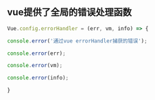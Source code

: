 ## vue提供了全局的错误处理函数
```js
Vue.config.errorHandler = (err, vm, info) => {

console.error('通过vue errorHandler捕获的错误');

console.error(err);

console.error(vm);

console.error(info);

}
```